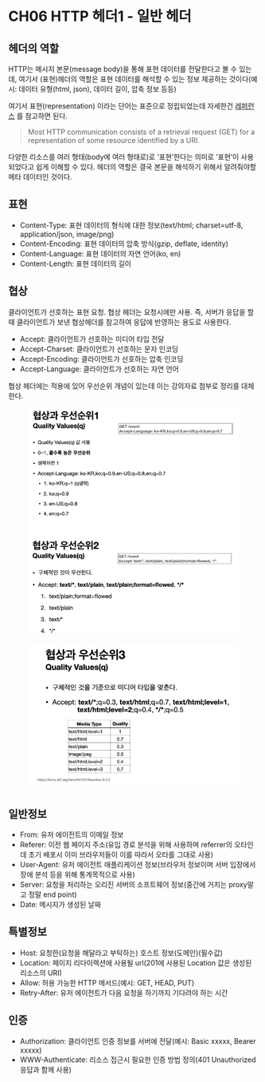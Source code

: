 # CH06 HTTP 헤더1 - 일반 헤더

## **헤더의 역할**

HTTP는 메시지 본문(message body)을 통해 표현 데이터를 전달한다고 볼 수 있는데, 여기서 (표현)헤더의 역할은 표현 데이터를 해석할 수 있는 정보 제공하는 것이다(예시: 데이터 유형(html, json), 데이터 길이, 압축 정보 등등)

여기서 표현(representation) 이라는 단어는 표준으로 정립되었는데 자세한건 [레퍼런스](https://tools.ietf.org/html/rfc7230#section-3.2) 를 참고하면 된다.

> Most HTTP communication consists of a retrieval request (GET) for a representation of some resource identified by a URI.

다양한 리소스를 여러 형태(body에 여러 형태로)로 ‘표현’한다는 의미로 ‘표현’이 사용되었다고 쉽게 이해할 수 있다. 헤더의 역할은 결국 본문을 해석하기 위해서 알려줘야할 메타 데이터인 것이다.

## **표현**

* Content-Type: 표현 데이터의 형식에 대한 정보(text/html; charset=utf-8, application/json, image/png)
* Content-Encoding: 표현 데이터의 압축 방식(gzip, deflate, identity)
* Content-Language: 표현 데이터의 자연 언어(ko, en)
* Content-Length: 표현 데이터의 길이

## **협상**

클라이언트가 선호하는 표현 요청. 협상 헤더는 요청시에만 사용. 즉, 서버가 응답을 할 때 클라이언트가 보낸 협상헤더를 참고하여 응답에 반영하는 용도로 사용한다.

* Accept: 클라이언트가 선호하는 미디어 타입 전달
* Accept-Charset: 클라이언트가 선호하는 문자 인코딩
* Accept-Encoding: 클라이언트가 선호하는 압축 인코딩
* Accept-Language: 클라이언트가 선호하는 자연 언어

협상 헤더에는 적용에 있어 우선순위 개념이 있는데 이는 강의자료 첨부로 정리를 대체한다.

<figure><img src="../../.gitbook/assets/image (70).png" alt=""><figcaption></figcaption></figure>

<figure><img src="../../.gitbook/assets/image (91).png" alt=""><figcaption></figcaption></figure>

## **일반정보**

* From: 유저 에이전트의 이메일 정보
* Referer: 이전 웹 페이지 주소(유입 경로 분석을 위해 사용하며 referrer의 오타인데 초기 배포시 이미 브라우저들이 이를 따라서 오타를 그대로 사용)
* User-Agent: 유저 에이전트 애플리케이션 정보(브라우저 정보이며 서버 입장에서 장애 분석 등을 위해 통계목적으로 사용)
* Server: 요청을 처리하는 오리진 서버의 소프트웨어 정보(중간에 거치는 proxy말고 정말 end point)
* Date: 메시지가 생성된 날짜

## **특별정보**

* Host: 요청한(요청을 해달라고 부탁하는) 호스트 정보(도메인)(필수값)
* Location: 페이지 리다이렉션에 사용될 url(201에 사용된 Location 값은 생성된 리소스의 URI)
* Allow: 허용 가능한 HTTP 메서드(예시: GET, HEAD, PUT)
* Retry-After: 유저 에이전트가 다음 요청을 하기까지 기다려야 하는 시간

## **인증**

* Authorization: 클라이언트 인증 정보를 서버에 전달(예시: Basic xxxxx, Bearer xxxxx)
* WWW-Authenticate: 리소스 접근시 필요한 인증 방법 정의(401 Unauthorized 응답과 함께 사용)
